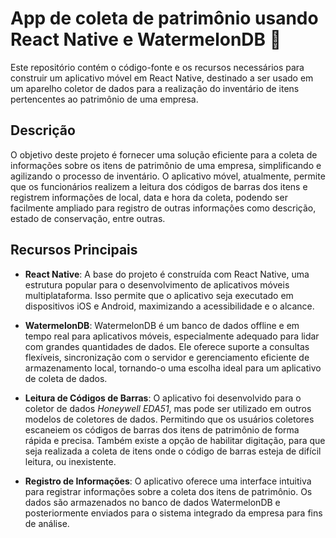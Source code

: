 # App de coleta de patrimônio usando React Native e WatermelonDB 🍉 


Este repositório contém o código-fonte e os recursos necessários para construir um aplicativo móvel em React Native, destinado a ser usado em um aparelho coletor de dados para a realização do inventário de itens pertencentes ao patrimônio de uma empresa.

## Descrição

O objetivo deste projeto é fornecer uma solução eficiente para a coleta de informações sobre os itens de patrimônio de uma empresa, simplificando e agilizando o processo de inventário. O aplicativo móvel, atualmente, permite que os funcionários realizem a leitura dos códigos de barras dos itens e registrem informações de local, data e hora da coleta, podendo ser facilmente ampliado para registro de outras informações como descrição, estado de conservação, entre outras.

## Recursos Principais

- **React Native**: A base do projeto é construída com React Native, uma estrutura popular para o desenvolvimento de aplicativos móveis multiplataforma. Isso permite que o aplicativo seja executado em dispositivos iOS e Android, maximizando a acessibilidade e o alcance.

- **WatermelonDB**: WatermelonDB é um banco de dados offline e em tempo real para aplicativos móveis, especialmente adequado para lidar com grandes quantidades de dados. Ele oferece suporte a consultas flexíveis, sincronização com o servidor e gerenciamento eficiente de armazenamento local, tornando-o uma escolha ideal para um aplicativo de coleta de dados.

- **Leitura de Códigos de Barras**: O aplicativo foi desenvolvido para o coletor de dados _Honeywell EDA51_, mas pode ser utilizado em outros modelos de coletores de dados. Permitindo que os usuários coletores escaneiem os códigos de barras dos itens de patrimônio de forma rápida e precisa. Também existe a opção de habilitar digitação, para que seja realizada a coleta de itens onde o código de barras esteja de difícil leitura, ou inexistente.

- **Registro de Informações**: O aplicativo oferece uma interface intuitiva para registrar informações sobre a coleta dos itens de patrimônio. Os dados são armazenados no banco de dados WatermelonDB e posteriormente enviados para o sistema integrado da empresa para fins de análise.
